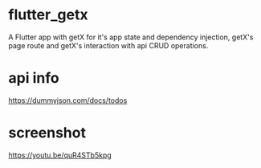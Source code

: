 # flutter_getx

A Flutter app with getX for it's app state and dependency injection, getX's page route and getX's interaction with api CRUD operations.

# api info
https://dummyjson.com/docs/todos

# screenshot
https://youtu.be/quR4STb5kpg
